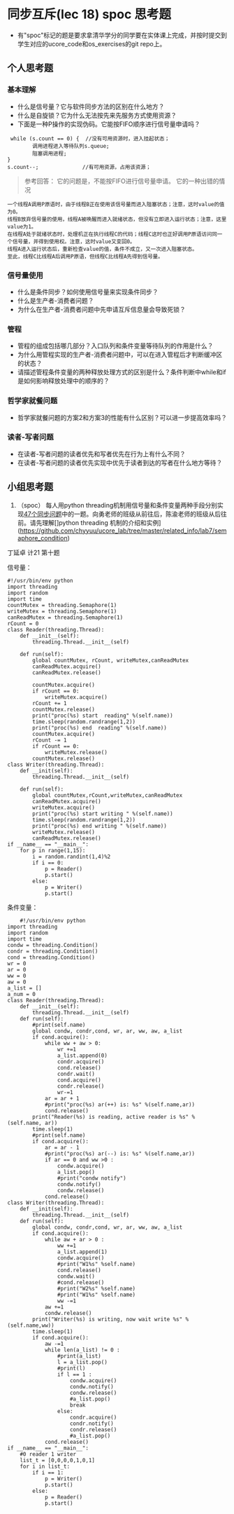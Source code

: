 # 同步互斥(lec 18) spoc 思考题


- 有"spoc"标记的题是要求拿清华学分的同学要在实体课上完成，并按时提交到学生对应的ucore_code和os_exercises的git repo上。

## 个人思考题

### 基本理解
 - 什么是信号量？它与软件同步方法的区别在什么地方？
 - 什么是自旋锁？它为什么无法按先来先服务方式使用资源？
 - 下面是一种P操作的实现伪码。它能按FIFO顺序进行信号量申请吗？
```
 while (s.count == 0) {  //没有可用资源时，进入挂起状态；
        调用进程进入等待队列s.queue;
        阻塞调用进程;
}
s.count--;              //有可用资源，占用该资源； 
```

> 参考回答： 它的问题是，不能按FIFO进行信号量申请。
> 它的一种出错的情况
```
一个线程A调用P原语时，由于线程B正在使用该信号量而进入阻塞状态；注意，这时value的值为0。
线程B放弃信号量的使用，线程A被唤醒而进入就绪状态，但没有立即进入运行状态；注意，这里value为1。
在线程A处于就绪状态时，处理机正在执行线程C的代码；线程C这时也正好调用P原语访问同一个信号量，并得到使用权。注意，这时value又变回0。
线程A进入运行状态后，重新检查value的值，条件不成立，又一次进入阻塞状态。
至此，线程C比线程A后调用P原语，但线程C比线程A先得到信号量。
```

### 信号量使用

 - 什么是条件同步？如何使用信号量来实现条件同步？
 - 什么是生产者-消费者问题？
 - 为什么在生产者-消费者问题中先申请互斥信息量会导致死锁？

### 管程

 - 管程的组成包括哪几部分？入口队列和条件变量等待队列的作用是什么？
 - 为什么用管程实现的生产者-消费者问题中，可以在进入管程后才判断缓冲区的状态？
 - 请描述管程条件变量的两种释放处理方式的区别是什么？条件判断中while和if是如何影响释放处理中的顺序的？

### 哲学家就餐问题

 - 哲学家就餐问题的方案2和方案3的性能有什么区别？可以进一步提高效率吗？

### 读者-写者问题

 - 在读者-写者问题的读者优先和写者优先在行为上有什么不同？
 - 在读者-写者问题的读者优先实现中优先于读者到达的写者在什么地方等待？
 
## 小组思考题

1. （spoc） 每人用python threading机制用信号量和条件变量两种手段分别实现[47个同步问题](07-2-spoc-pv-problems.md)中的一题。向勇老师的班级从前往后，陈渝老师的班级从后往前。请先理解[]python threading 机制的介绍和实例](https://github.com/chyyuu/ucore_lab/tree/master/related_info/lab7/semaphore_condition)



丁延卓 计21 第十题
      
信号量：


    #!/usr/bin/env python
    import threading
	import random
	import time
	countMutex = threading.Semaphore(1)
	writeMutex = threading.Semaphore(1)
	canReadMutex = threading.Semaphore(1)
	rCount = 0
	class Reader(threading.Thread):
		def __init__(self):
			threading.Thread.__init__(self)
			
		def run(self):
			global countMutex, rCount, writeMutex,canReadMutex
			canReadMutex.acquire()
			canReadMutex.release()
			
			countMutex.acquire()
			if rCount == 0:
				writeMutex.acquire()
			rCount += 1
			countMutex.release()
			print("proc(%s) start  reading" %(self.name))
			time.sleep(random.randrange(1,2))
			print("proc(%s) end  reading" %(self.name))
			countMutex.acquire()
			rCount -= 1
			if rCount == 0:
				writeMutex.release()
			countMutex.release()
	class Writer(threading.Thread):
		def __init(self):
			threading.Thread.__init__(self)
			
		def run(self):
			global countMutex,rCount,writeMutex,canReadMutex
			canReadMutex.acquire()
			writeMutex.acquire()
			print("proc(%s) start writing " %(self.name))
			time.sleep(random.randrange(1,2))
			print("proc(%s) end writing " %(self.name))
			writeMutex.release()
			canReadMutex.release()
	if __name__ == "__main__":
		for p in range(1,15):
			i = random.randint(1,4)%2
			if i == 0:
				p = Reader()
				p.start()
			else:
				p = Writer()
				p.start()
	
			
条件变量：


    	#!/usr/bin/env python
	import threading
	import random
	import time
	condw = threading.Condition()
	condr = threading.Condition()
	cond = threading.Condition()
	wr = 0
	ar = 0
	ww = 0 
	aw = 0
	a_list = []
	a_num = 0
	class Reader(threading.Thread):
		def __init__(self):
			threading.Thread.__init__(self)
		def run(self):
			#print(self.name)
			global condw, condr,cond, wr, ar, ww, aw, a_list
			if cond.acquire():
				while ww + aw > 0: 
					wr +=1
					a_list.append(0)
					condr.acquire()
					cond.release()
					condr.wait()
					cond.acquire()
					condr.release()
					wr-=1
				ar = ar + 1
				#print("proc(%s) ar(++) is: %s" %(self.name,ar))
				cond.release()
			print("Reader(%s) is reading, active reader is %s" %(self.name, ar))
			time.sleep(1)
			#print(self.name)
			if cond.acquire():
				ar = ar - 1
				#print("proc(%s) ar(--) is: %s" %(self.name,ar))
				if ar == 0 and ww >0 :
					condw.acquire()
					a_list.pop()
					#print("condw notify")
					condw.notify()
					condw.release()
				cond.release()
	class Writer(threading.Thread):
		def __init(self):
			threading.Thread.__init__(self)
		def run(self):
			global condw, condr,cond, wr, ar, ww, aw, a_list
			if cond.acquire():
				while aw + ar > 0 :
					ww +=1
					a_list.append(1)
					condw.acquire()
					#print("W1%s" %self.name)  
					cond.release()              
					condw.wait()
					#cond.release()
					#print("W2%s" %self.name) 
					#print("W1%s" %self.name) 
					ww -=1
				aw +=1
				condw.release()
			print("Writer(%s) is writing, now wait write %s" %(self.name,ww))
			time.sleep(1)
			if cond.acquire():
				aw -=1
				while len(a_list) != 0 :
					#print(a_list)
					l = a_list.pop()
					#print(l)
					if l == 1 :
						condw.acquire()
						condw.notify()
						condw.release()
						#a_list.pop()
						break
					else:
						condr.acquire()
						condr.notify()
						condr.release()
						#a_list.pop()
				cond.release()
	if __name__ == "__main__":
		#0 reader 1 writer
		list_t = [0,0,0,0,1,0,1]
		for i in list_t:
			if i == 1:
				p = Writer()
				p.start()
			else:
				p = Reader()
				p.start()
